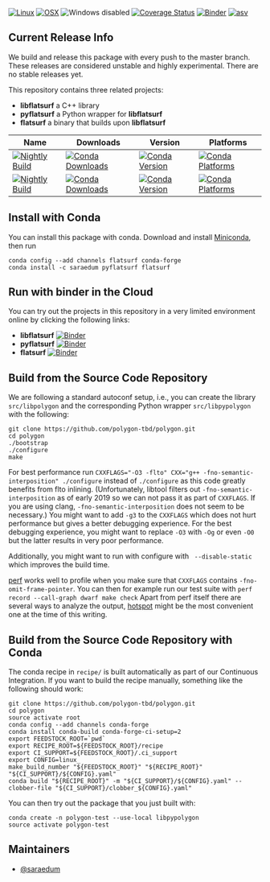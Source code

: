 [![Linux](https://img.shields.io/circleci/project/github/polygon-tbd/polygon/master.svg?label=Linux)](https://circleci.com/gh/polygon-tbd/polygon)
[![OSX](https://img.shields.io/travis/polygon-tbd/polygon/master.svg?label=macOS)](https://travis-ci.org/polygon-tbd/polygon)
![Windows disabled](https://img.shields.io/badge/Windows-disabled-lightgrey.svg)
[![Coverage Status](https://coveralls.io/repos/github/polygon-tbd/polygon/badge.svg?branch=_conda_cache_origin_head)](https://coveralls.io/github/polygon-tbd/polygon?branch=_conda_cache_origin_head)
[![Binder](https://mybinder.org/badge_logo.svg)](https://mybinder.org/v2/gh/polygon-tbd/polygon/master?filepath=binder%2FSample.ipynb)
[![asv](http://img.shields.io/badge/benchmarked%20by-asv-blue.svg?style=flat)](https://polygon-tbd.github.io/polygon-asv/)

## Current Release Info

We build and release this package with every push to the master branch. These releases are considered unstable and highly
experimental. There are no stable releases yet.

This repository contains three related projects:

* **libflatsurf** a C++ library
* **pyflatsurf** a Python wrapper for **libflatsurf**
* **flatsurf** a binary that builds upon **libflatsurf**

| Name | Downloads | Version | Platforms |
| --- | --- | --- | --- |
| [![Nightly Build](https://img.shields.io/badge/experimental-libpolygon-green.svg)](https://anaconda.org/saraedum/libpolygon) | [![Conda Downloads](https://img.shields.io/conda/dn/saraedum/libpolygon.svg)](https://anaconda.org/saraedum/libpolygon) | [![Conda Version](https://img.shields.io/conda/vn/saraedum/libpolygon.svg)](https://anaconda.org/saraedum/libpolygon) | [![Conda Platforms](https://img.shields.io/conda/pn/saraedum/libpolygon.svg)](https://anaconda.org/saraedum/libpolygon) |
| [![Nightly Build](https://img.shields.io/badge/experimental-libpypolygon-green.svg)](https://anaconda.org/saraedum/libpypolygon) | [![Conda Downloads](https://img.shields.io/conda/dn/saraedum/libpypolygon.svg)](https://anaconda.org/saraedum/libpypolygon) | [![Conda Version](https://img.shields.io/conda/vn/saraedum/libpypolygon.svg)](https://anaconda.org/saraedum/libpypolygon) | [![Conda Platforms](https://img.shields.io/conda/pn/saraedum/libpypolygon.svg)](https://anaconda.org/saraedum/libpypolygon) |

## Install with Conda

You can install this package with conda. Download and install [Miniconda](https://conda.io/miniconda.html), then run

```
conda config --add channels flatsurf conda-forge
conda install -c saraedum pyflatsurf flatsurf
```

## Run with binder in the Cloud

You can try out the projects in this repository in a very limited environment online by clicking the following links:

* **libflatsurf** [![Binder](https://mybinder.org/badge_logo.svg)](https://mybinder.org/v2/gh/polygon-tbd/polygon/master?filepath=binder%2FSample.libflatsurf.ipynb)
* **pyflatsurf** [![Binder](https://mybinder.org/badge_logo.svg)](https://mybinder.org/v2/gh/polygon-tbd/polygon/master?filepath=binder%2FSample.pyflatsurf.ipynb)
* **flatsurf** [![Binder](https://mybinder.org/badge_logo.svg)](https://mybinder.org/v2/gh/polygon-tbd/polygon/master?filepath=binder%2FSample.flatsurf.ipynb)

## Build from the Source Code Repository

We are following a standard autoconf setup, i.e., you can create the library
`src/libpolygon` and the corresponding Python wrapper `src/libpypolygon` with
the following:

```
git clone https://github.com/polygon-tbd/polygon.git
cd polygon
./bootstrap
./configure
make
```

For best performance run `CXXFLAGS="-O3 -flto" CXX="g++
-fno-semantic-interposition" ./configure` instead of `./configure` as this code
greatly benefits from flto inlining. (Unfortunately, libtool filters out
`-fno-semantic-interposition` as of early 2019 so we can not pass it as part of
`CXXFLAGS`. If you are using clang, `-fno-semantic-interposition` does not seem
to be necessary.) You might want to add `-g3` to the `CXXFLAGS` which does not
hurt performance but gives a better debugging experience. For the best
debugging experience, you might want to replace `-O3` with `-Og` or even `-O0`
but the latter results in very poor performance.

Additionally, you might want to run with configure with ` --disable-static`
which improves the build time.

[perf](https://perf.wiki.kernel.org/index.php/Main_Page) works well to profile
when you make sure that `CXXFLAGS` contains `-fno-omit-frame-pointer`. You can
then for example run our test suite with `perf record --call-graph dwarf make check`
Apart from perf itself there are several ways to analyze the output,
[hotspot](https://github.com/KDAB/hotspot) might be the most convenient one at
the time of this writing.

## Build from the Source Code Repository with Conda

The conda recipe in `recipe/` is built automatically as part of our Continuous
Integration. If you want to build the recipe manually, something like the
following should work:

```
git clone https://github.com/polygon-tbd/polygon.git
cd polygon
source activate root
conda config --add channels conda-forge
conda install conda-build conda-forge-ci-setup=2
export FEEDSTOCK_ROOT=`pwd`
export RECIPE_ROOT=${FEEDSTOCK_ROOT}/recipe
export CI_SUPPORT=${FEEDSTOCK_ROOT}/.ci_support
export CONFIG=linux_
make_build_number "${FEEDSTOCK_ROOT}" "${RECIPE_ROOT}" "${CI_SUPPORT}/${CONFIG}.yaml"
conda build "${RECIPE_ROOT}" -m "${CI_SUPPORT}/${CONFIG}.yaml" --clobber-file "${CI_SUPPORT}/clobber_${CONFIG}.yaml"
```

You can then try out the package that you just built with:
```
conda create -n polygon-test --use-local libpypolygon
source activate polygon-test
```

## Maintainers

* [@saraedum](https://github.com/saraedum)
